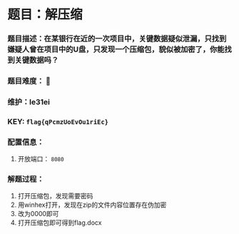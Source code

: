 # 题目：解压缩

### 题目描述：在某银行在近的一次项目中，关键数据疑似泄漏，只找到嫌疑人曾在项目中的U盘，只发现一个压缩包，貌似被加密了，你能找到关键数据吗？

### 题目难度： 🌟

### 维护：le31ei

### KEY: `flag{qPcmzUoEvOu1riEc}`

### 配置信息： 
1. 开放端口： `8080`

### 解题过程：

1. 打开压缩包，发现需要密码
2. 用winhex打开，发现在zip的文件内容位置存在伪加密
3. 改为0000即可
4. 打开压缩包即可得到flag.docx

